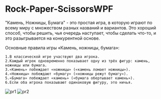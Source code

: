 # Rock-Paper-ScissorsWPF
    
"Камень, Ножницы, Бумага" - это простая игра, в которую играют по всему миру с множеством разных названий и вариантов. Это хороший способ, чтобы решить, чья очередь наступает, чтобы сделать что-то, и это разыгрывается на конкурентной основе.

Основные правила игры «Камень, ножницы, бумага»:
```
1.В классической игре участвуют два игрока.
2.Каждый игрок одновременно показывает одну из трёх фигур: камень, ножницы или бумага.
3.«Камень» побеждает «ножницы» («камень ломает ножницы»).
4.«Ножницы» побеждают «бумагу» («ножницы режут бумагу»).
5.«Бумага» побеждает «камень» («бумага обертывает камень»).
6.Если оба игрока показывают одинаковую фигуру, это ничья.
```
![pr1](https://github.com/user-attachments/assets/dddd0ea1-89fb-4a8d-8885-3cd136b36476)
![pr2](https://github.com/user-attachments/assets/18d79ba8-6652-4091-a5ff-e27bbd13b66b)
